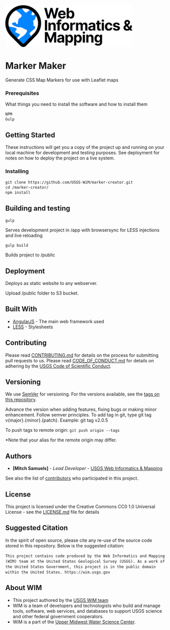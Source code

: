 ![WiM](wim.png)


# Marker Maker

Generate CSS Map Markers for use with Leaflet maps

### Prerequisites

What things you need to install the software and how to install them

```
NPM
Gulp
```

## Getting Started

These instructions will get you a copy of the project up and running on your local machine for development and testing purposes. See deployment for notes on how to deploy the project on a live system.

### Installing

```
git clone https://github.com/USGS-WiM/marker-creator.git
cd /marker-creator/
npm install
```

## Building and testing

```
gulp
```
Serves development project in /app with browsersync for LESS injections and live reloading
```
gulp build
```
Builds project to /public

## Deployment

Deploys as static website to any webserver.

Upload /public folder to S3 bucket.

## Built With

* [AngularJS](https://angularjs.org/) - The main web framework used
* [LESS](https://www.lesscss.org/) - Stylesheets

## Contributing

Please read [CONTRIBUTING.md]() for details on the process for submitting pull requests to us. Please read [CODE_OF_CONDUCT.md]() for details on adhering by the [USGS Code of Scientific Conduct](https://www2.usgs.gov/fsp/fsp_code_of_scientific_conduct.asp).

## Versioning

We use [SemVer](http://semver.org/) for versioning. For the versions available, see the [tags on this repository](https://github.com/your/project/tags).

Advance the version when adding features, fixing bugs or making minor enhancement. Follow semver principles. To add tag in git, type git tag v{major}.{minor}.{patch}. Example: git tag v2.0.5

To push tags to remote origin: `git push origin --tags`

*Note that your alias for the remote origin may differ.

## Authors

* **[Mitch Samuels]**  - *Lead Developer* - [USGS Web Informatics & Mapping](https://wim.usgs.gov/)

See also the list of [contributors](https://github.com/your/project/contributors) who participated in this project.

## License

This project is licensed under the Creative Commons CC0 1.0 Universal License - see the [LICENSE.md](LICENSE.md) file for details

## Suggested Citation
In the spirit of open source, please cite any re-use of the source code stored in this repository. Below is the suggested citation:

`This project contains code produced by the Web Informatics and Mapping (WIM) team at the United States Geological Survey (USGS). As a work of the United States Government, this project is in the public domain within the United States. https://wim.usgs.gov`

## About WIM
* This project authored by the [USGS WIM team](https://wim.usgs.gov)
* WIM is a team of developers and technologists who build and manage tools, software, web services, and databases to support USGS science and other federal government cooperators.
* WiM is a part of the [Upper Midwest Water Science Center](https://www.usgs.gov/centers/wisconsin-water-science-center).
